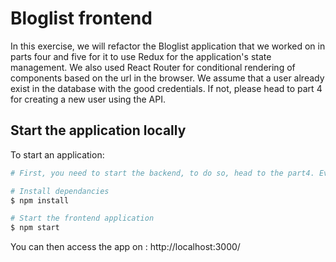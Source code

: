 # Bloglist frontend

In this exercise, we will refactor the Bloglist application that we worked on in parts four and five for it to use Redux for the application's state management. We also used React Router for conditional rendering of components based on the url in the browser. We assume that a user already exist in the database with the good credentials. If not, please head to part 4 for creating a new user using the API.

## Start the application locally

To start an application:

```bash
# First, you need to start the backend, to do so, head to the part4. Everything is explained in the README

# Install dependancies
$ npm install

# Start the frontend application
$ npm start
```

You can then access the app on : http://localhost:3000/